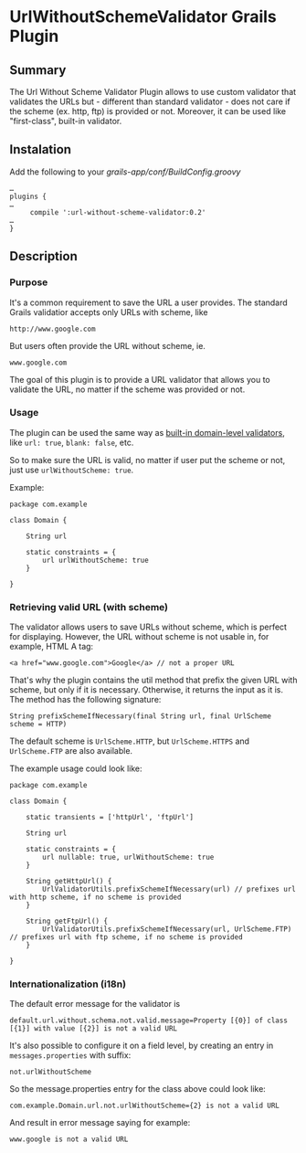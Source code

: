 # UrlWithoutSchemeValidator Grails Plugin

## Summary
The Url Without Scheme Validator Plugin allows to use custom validator that validates the URLs but - different than standard validator - does not care if the scheme (ex. http, ftp) is provided or not. Moreover, it can be used like "first-class", built-in validator.

## Instalation
Add the following to your _grails-app/conf/BuildConfig.groovy_

	…
	plugins {
	…
		 compile ':url-without-scheme-validator:0.2'
	…
	}

## Description

### Purpose

It's a common requirement to save the URL a user provides. The standard Grails validatior accepts only URLs with scheme, like

	http://www.google.com

But users often provide the URL without scheme, ie.

	www.google.com

The goal of this plugin is to provide a URL validator that allows you to validate the URL, no matter if the scheme was provided or not.


### Usage

The plugin can be used the same way as [built-in domain-level validators](http://grails.org/doc/latest/ref/Domain%20Classes/constraints.html), like `url: true`, `blank: false`, etc.

So to make sure the URL is valid, no matter if user put the scheme or not, just use `urlWithoutScheme: true`.

Example:

	package com.example

	class Domain {
	
		String url
	
		static constraints = {
		    url urlWithoutScheme: true
		}
	
	}

### Retrieving valid URL (with scheme)

The validator allows users to save URLs without scheme, which is perfect for displaying. However, the URL without scheme is not usable in, for example, HTML A tag:

	<a href="www.google.com">Google</a> // not a proper URL

That's why the plugin contains the util method that prefix the given URL with scheme, but only if it is necessary. Otherwise, it returns the input as it is. The method has the following signature:

	String prefixSchemeIfNecessary(final String url, final UrlScheme scheme = HTTP)

The default scheme is `UrlScheme.HTTP`, but `UrlScheme.HTTPS` and `UrlScheme.FTP` are also available.

The example usage could look like:

	package com.example

	class Domain {

		static transients = ['httpUrl', 'ftpUrl']

		String url

		static constraints = {
		    url nullable: true, urlWithoutScheme: true
		}

		String getHttpUrl() {
			UrlValidatorUtils.prefixSchemeIfNecessary(url) // prefixes url with http scheme, if no scheme is provided
		}

		String getFtpUrl() {
			UrlValidatorUtils.prefixSchemeIfNecessary(url, UrlScheme.FTP) // prefixes url with ftp scheme, if no scheme is provided
		}

	}

### Internationalization (i18n)

The default error message for the validator is 

	default.url.without.schema.not.valid.message=Property [{0}] of class [{1}] with value [{2}] is not a valid URL

It's also possible to configure it on a field level, by creating an entry in `messages.properties` with suffix: 

	not.urlWithoutScheme

So the message.properties entry for the class above could look like:

	com.example.Domain.url.not.urlWithoutScheme={2} is not a valid URL

And result in error message saying for example:

	www.google is not a valid URL